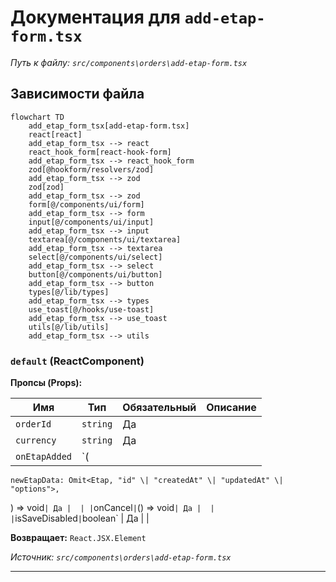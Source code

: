 # Документация для `add-etap-form.tsx`

*Путь к файлу: `src/components\orders\add-etap-form.tsx`*

## Зависимости файла

```mermaid
flowchart TD
    add_etap_form_tsx[add-etap-form.tsx]
    react[react]
    add_etap_form_tsx --> react
    react_hook_form[react-hook-form]
    add_etap_form_tsx --> react_hook_form
    zod[@hookform/resolvers/zod]
    add_etap_form_tsx --> zod
    zod[zod]
    add_etap_form_tsx --> zod
    form[@/components/ui/form]
    add_etap_form_tsx --> form
    input[@/components/ui/input]
    add_etap_form_tsx --> input
    textarea[@/components/ui/textarea]
    add_etap_form_tsx --> textarea
    select[@/components/ui/select]
    add_etap_form_tsx --> select
    button[@/components/ui/button]
    add_etap_form_tsx --> button
    types[@/lib/types]
    add_etap_form_tsx --> types
    use_toast[@/hooks/use-toast]
    add_etap_form_tsx --> use_toast
    utils[@/lib/utils]
    add_etap_form_tsx --> utils
```

### `default` (ReactComponent)

**Пропсы (Props):**

| Имя | Тип | Обязательный | Описание |
|---|---|---|---|
| `orderId` | `string` | Да |  |
| `currency` | `string` | Да |  |
| `onEtapAdded` | `(
    newEtapData: Omit<Etap, "id" \| "createdAt" \| "updatedAt" \| "options">,
  ) => void` | Да |  |
| `onCancel` | `() => void` | Да |  |
| `isSaveDisabled` | `boolean` | Да |  |

**Возвращает:** `React.JSX.Element`

*Источник: `src/components\orders\add-etap-form.tsx`*

---
